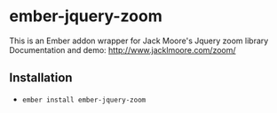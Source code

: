 # ember-jquery-zoom

This is an Ember addon wrapper for Jack Moore's Jquery zoom library
Documentation and demo:
http://www.jacklmoore.com/zoom/

## Installation

* `ember install ember-jquery-zoom`
